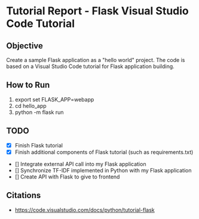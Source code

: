 # Tutorial Report - Flask Visual Studio Code Tutorial

## Objective
Create a sample Flask application as a "hello world" project. The code is based on a Visual Studio Code tutorial for Flask application building.

## How to Run
1. export set FLASK\_APP=webapp
2. cd hello\_app
3. python -m flask run

## TODO
- [x] Finish Flask tutorial
- [x] Finish additional components of Flask tutorial (such as requirements.txt)
- [] Integrate external API call into my Flask application
- [] Synchronize TF-IDF implemented in Python with my Flask application
- [] Create API with Flask to give to frontend

## Citations
* https://code.visualstudio.com/docs/python/tutorial-flask
